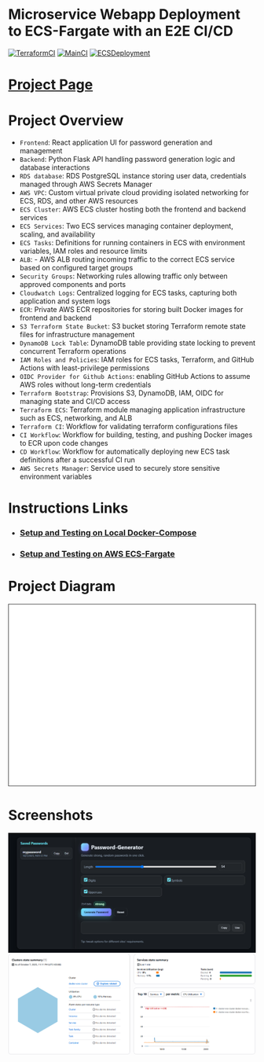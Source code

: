 # Microservice Webapp Deployment to ECS-Fargate with an E2E CI/CD
[![TerraformCI](https://github.com/s1natex/Docker_evo/actions/workflows/terraform-ci.yml/badge.svg)](https://github.com/s1natex/Docker_evo/actions/workflows/terraform-ci.yml)
[![MainCI](https://github.com/s1natex/Docker_evo/actions/workflows/main-ci.yml/badge.svg)](https://github.com/s1natex/Docker_evo/actions/workflows/main-ci.yml)
[![ECSDeployment](https://github.com/s1natex/Docker_evo/actions/workflows/cd.yml/badge.svg)](https://github.com/s1natex/Docker_evo/actions/workflows/cd.yml)
# [Project Page](https://roadmap.sh/projects/basic-dockerfile)
# Project Overview
- `Frontend`: React application UI for password generation and management
- `Backend`: Python Flask API handling password generation logic and database interactions
- `RDS database`: RDS PostgreSQL instance storing user data, credentials managed through AWS Secrets Manager
- `AWS VPC`: Custom virtual private cloud providing isolated networking for ECS, RDS, and other AWS resources
- `ECS Cluster`: AWS ECS cluster hosting both the frontend and backend services
- `ECS Services`: Two ECS services managing container deployment, scaling, and availability
- `ECS Tasks`: Definitions for running containers in ECS with environment variables, IAM roles and resource limits
- `ALB`: - AWS ALB routing incoming traffic to the correct ECS service based on configured target groups
- `Security Groups`: Networking rules allowing traffic only between approved components and ports
- `Cloudwatch Logs`: Centralized logging for ECS tasks, capturing both application and system logs
- `ECR`: Private AWS ECR repositories for storing built Docker images for frontend and backend
- `S3 Terraform State Bucket`: S3 bucket storing Terraform remote state files for infrastructure management
- `DynamoDB Lock Table`: DynamoDB table providing state locking to prevent concurrent Terraform operations
- `IAM Roles and Policies`: IAM roles for ECS tasks, Terraform, and GitHub Actions with least-privilege permissions
- `OIDC Provider for Github Actions`: enabling GitHub Actions to assume AWS roles without long-term credentials
- `Terraform Bootstrap`: Provisions S3, DynamoDB, IAM, OIDC for managing state and CI/CD access
- `Terraform ECS`: Terraform module managing application infrastructure such as ECS, networking, and ALB
- `Terraform CI`: Workflow for validating terraform configurations files
- `CI Workflow`: Workflow for building, testing, and pushing Docker images to ECR upon code changes
- `CD Workflow`: Workflow for automatically deploying new ECS task definitions after a successful CI run
- `AWS Secrets Manager`: Service used to securely store sensitive environment variables
# Instructions Links
- ### [Setup and Testing on Local Docker-Compose](./docs/compose-deploy-test-clean.md)
- ### [Setup and Testing on AWS ECS-Fargate](./docs/aws-ecs-startup.md)
# Project Diagram
![ProjectDiagram](./docs/media/projectdiagram.drawio.png)
# Screenshots
![Frontend](./docs/media/frontend.png)
![ContainerInsights](./docs/media/containerinsights.png)
